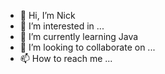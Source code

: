 - 👋 Hi, I’m Nick
- 👀 I’m interested in ...
- 🌱 I’m currently learning Java
- 💞️ I’m looking to collaborate on ...
- 📫 How to reach me ...

<!---
koladelus/koladelus is a ✨ special ✨ repository because its `README.md` (this file) appears on your GitHub profile.
You can click the Preview link to take a look at your changes.
--->
